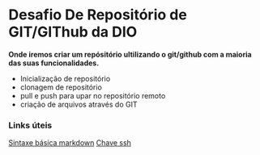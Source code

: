 # Desafio De Repositório de GIT/GIThub da DIO

**Onde iremos criar um repósitório ultilizando o git/github com a maioria das suas funcionalidades.**
- Inicialização de repositório
- clonagem de repositório
- pull e push para upar no repositório remoto
- criação de arquivos através do GIT


### Links úteis
[Sintaxe básica markdown](https://www.markdownguide.org/basic-syntax/)
[Chave ssh](https://docs.github.com/pt/authentication/connecting-to-github-with-ssh/generating-a-new-ssh-key-and-adding-it-to-the-ssh-agent) 
